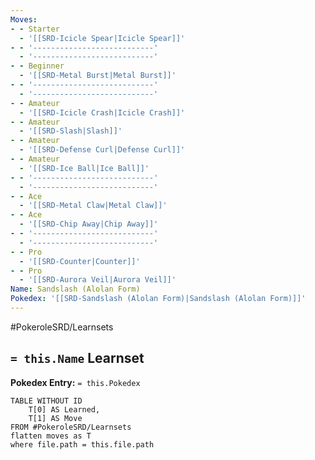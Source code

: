 ```yaml
---
Moves:
- - Starter
  - '[[SRD-Icicle Spear|Icicle Spear]]'
- - '---------------------------'
  - '---------------------------'
- - Beginner
  - '[[SRD-Metal Burst|Metal Burst]]'
- - '---------------------------'
  - '---------------------------'
- - Amateur
  - '[[SRD-Icicle Crash|Icicle Crash]]'
- - Amateur
  - '[[SRD-Slash|Slash]]'
- - Amateur
  - '[[SRD-Defense Curl|Defense Curl]]'
- - Amateur
  - '[[SRD-Ice Ball|Ice Ball]]'
- - '---------------------------'
  - '---------------------------'
- - Ace
  - '[[SRD-Metal Claw|Metal Claw]]'
- - Ace
  - '[[SRD-Chip Away|Chip Away]]'
- - '---------------------------'
  - '---------------------------'
- - Pro
  - '[[SRD-Counter|Counter]]'
- - Pro
  - '[[SRD-Aurora Veil|Aurora Veil]]'
Name: Sandslash (Alolan Form)
Pokedex: '[[SRD-Sandslash (Alolan Form)|Sandslash (Alolan Form)]]'
---
```


#PokeroleSRD/Learnsets

## `= this.Name` Learnset

**Pokedex Entry:** `= this.Pokedex`

```dataview
TABLE WITHOUT ID
    T[0] AS Learned,
    T[1] AS Move
FROM #PokeroleSRD/Learnsets
flatten moves as T
where file.path = this.file.path
```
